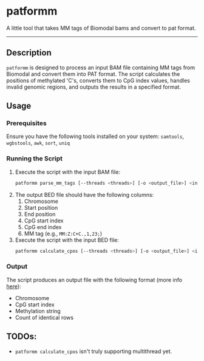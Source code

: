 # patformm
A little tool that takes MM tags of Biomodal bams and convert to pat format.

---

## Description

`patformm` is designed to process an input BAM file containing MM tags from Biomodal and convert them into PAT format. The script calculates the positions of methylated 'C's, converts them to CpG index values, handles invalid genomic regions, and outputs the results in a specified format.

## Usage

### Prerequisites

Ensure you have the following tools installed on your system: `samtools`, `wgbstools`, `awk`, `sort`, `uniq`

### Running the Script
1. Execute the script with the input BAM file:
   ```bash
   patformm parse_mm_tags [--threads <threads>] [-o <output_file>] <input_bam>
   ```
2. The output BED file should have the following columns:
   1. Chromosome
   2. Start position
   3. End position
   4. CpG start index
   5. CpG end index
   6. MM tag (e.g., `MM:Z:C+C.,1,23;`)
3. Execute the script with the input BED file:
   ```bash
   patformm calculate_cpos [--threads <threads>] [-o <output_file>] <input_bed>
   ```

### Output

The script produces an output file with the following format (more info [here](https://github.com/nloyfer/wgbs_tools/blob/master/docs/pat_format.md)):
- Chromosome
- CpG start index
- Methylation string
- Count of identical rows

## TODOs:
- `patformm calculate_cpos` isn't truly supporting multithread yet.
